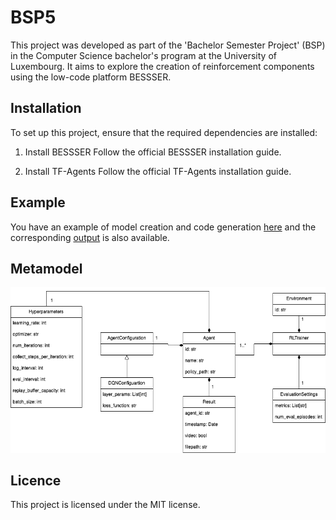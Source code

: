 # BSP5
This project was developed as part of the 'Bachelor Semester Project' (BSP) in the Computer Science bachelor's program at the University of Luxembourg. It aims to explore the creation of reinforcement components using the low-code platform BESSSER.
## Installation
To set up this project, ensure that the required dependencies are installed:

1. Install BESSSER
Follow the official BESSSER installation guide.

2. Install TF-Agents
Follow the official TF-Agents installation guide.
## Example
You have an example of model creation and code generation [here](/BSP5/test_example.py) and the corresponding [output](/BSP5/output_example) is also available.
## Metamodel
![rl_metamodel drawio](./doc/source/img/rl_metamodel.png)
## Licence
This project is licensed under the MIT license.
